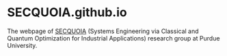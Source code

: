 # SECQUOIA.github.io

The webpage of [SECQUOIA](https://SECQUOIA.github.io/) (Systems Engineering via Classical and Quantum Optimization for Industrial Applications) research group at Purdue University.
